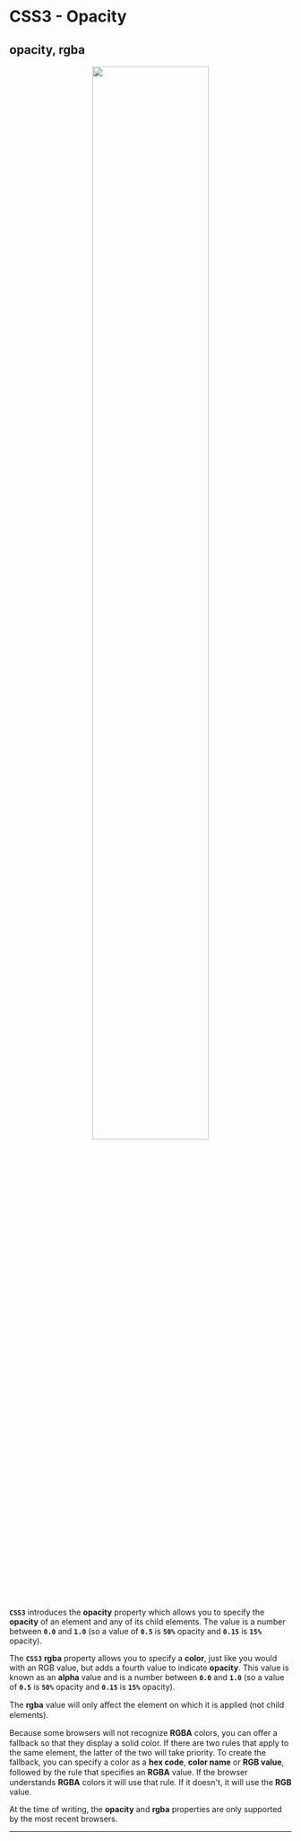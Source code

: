 # CSS3 - Opacity

## opacity, rgba

<figure align="center">
<img src="/Ω Assets/opacity.png" width ="70%" />
<figcaption>  </figcaption>
</figure>

**`CSS3`** introduces the **opacity** property which allows you to specify the **opacity** of an element and any of its child elements. The value is a number between **`0.0`** and **`1.0`** (so a value of **`0.5`** is **`50%`** opacity and **`0.15`** is **`15%`** opacity).

The **`CSS3`** **rgba** property allows you to specify a **color**, just like you would with an RGB value, but adds a fourth value to indicate **opacity**. This value is known as an **alpha** value and is a number between **`0.0`** and **`1.0`** (so a value of **`0.5`** is **`50%`** opacity and **`0.15`** is **`15%`** opacity). 

The **rgba** value will only aﬀect the element on which it is applied (not child elements).

Because some browsers will not recognize **RGBA** colors, you can oﬀer a fallback so that they display a solid color. If there are two rules that apply to the same element, the latter of the two will take priority. To create the fallback, you can specify a color as a **hex code**, **color name** or **RGB value**, followed by the rule that speciﬁes an **RGBA** value. If the browser understands **RGBA** colors it will use that rule. If it doesn't, it will use the **RGB** value.

At the time of writing, the **opacity** and **rgba** properties are only supported by the most recent browsers.

---
